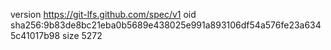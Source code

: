 version https://git-lfs.github.com/spec/v1
oid sha256:9b83de8bc21eba0b5689e438025e991a893106df54a576fe23a6345c41017b98
size 5272

